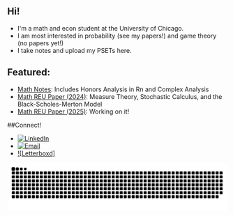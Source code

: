 ## Hi!
 - I'm a math and econ student at the University of Chicago.
 - I am most interested in probability (see my papers!) and game theory (no papers yet!)
 - I take notes and upload my PSETs here.

## Featured:
 - [Math Notes](https://github.com/agustinestevah/UChicago-Mathematics): Includes Honors Analysis in Rn and Complex Analysis
 - [Math REU Paper (2024)](https://math.uchicago.edu/~may/REU2024/REUPapers/Esteva.pdf): Measure Theory, Stochastic Calculus, and the Black-Scholes-Merton Model
 - [Math REU Paper (2025)](): Working on it!

##Connect!
 - [![LinkedIn](https://img.shields.io/badge/LinkedIn-blue?logo=linkedin)](www.linkedin.com/in/agustin-esteva)
 - [![Email](https://img.shields.io/badge/Email-red?logo=gmail)](aesteva@uchicago.edu)
 - [![Letterboxd]](https://boxd.it/2ozux)

![Snake animation](https://github.com/Platane/snk/raw/output/github-contribution-grid-snake.svg)
